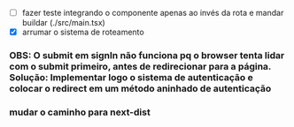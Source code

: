 - [ ] fazer teste integrando o componente apenas ao invés da rota e mandar buildar (./src/main.tsx)
- [x] arrumar o sistema de roteamento
  
### OBS: O submit em signIn não funciona pq o browser tenta lidar com o submit primeiro, antes de redirecionar para a página. Solução: Implementar logo o sistema de autenticação e colocar o redirect em um método aninhado de autenticação

### mudar o caminho para next-dist